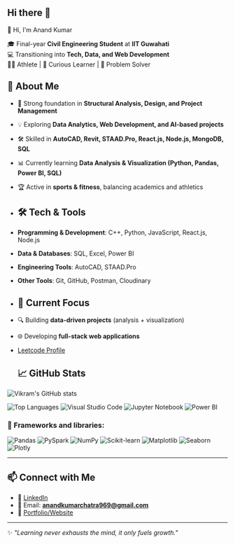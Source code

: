 ## Hi there 👋
👋 Hi, I'm Anand Kumar  

🎓 Final-year **Civil Engineering Student** at **IIT Guwahati**  
💻 Transitioning into **Tech, Data, and Web Development**  
🏋️‍♂️ Athlete | 🎯 Curious Learner | 🚀 Problem Solver  

 ## 🌟 About Me  
- 🔬 Strong foundation in **Structural Analysis, Design, and Project Management**  
- 💡 Exploring **Data Analytics, Web Development, and AI-based projects**  
- 🛠️ Skilled in **AutoCAD, Revit, STAAD.Pro, React.js, Node.js, MongoDB, SQL**  
- 📊 Currently learning **Data Analysis & Visualization (Python, Pandas, Power BI, SQL)**  
- 🏆 Active in **sports & fitness**, balancing academics and athletics

- ## 🛠️ Tech & Tools  
- **Programming & Development**: C++, Python, JavaScript, React.js, Node.js  
- **Data & Databases**: SQL, Excel, Power BI  
- **Engineering Tools**: AutoCAD, STAAD.Pro  
- **Other Tools**: Git, GitHub, Postman, Cloudinary
  
- ## 📌 Current Focus  
- 🔍 Building **data-driven projects** (analysis + visualization)  
- 🌐 Developing **full-stack web applications**
- [Leetcode Profile](https://leetcode.com/u/anandkumarchatra969/)

  ## 📈 GitHub Stats  
![Vikram's GitHub stats](https://github-readme-stats.vercel.app/api?username=vikram-0912&show_icons=true&theme=tokyonight)  

![Top Languages](https://github-readme-stats.vercel.app/api/top-langs/?username=vikram-0912&layout=compact&theme=tokyonight) 
 ![Visual Studio Code](https://img.shields.io/badge/-VSCode-007ACC?style=for-the-badge&logo=visual-studio-code)
![Jupyter Notebook](https://img.shields.io/badge/-Jupyter-F37626?style=for-the-badge&logo=jupyter)
![Power BI](https://img.shields.io/badge/-PowerBI-F2C811?style=for-the-badge&logo=powerbi)
### 🧰 Frameworks and libraries:
![Pandas](https://img.shields.io/badge/-Pandas-150458?style=for-the-badge&logo=pandas)
![PySpark](https://img.shields.io/badge/-PySpark-E25A1C?style=for-the-badge&logo=apachespark)
![NumPy](https://img.shields.io/badge/-NumPy-013243?style=for-the-badge&logo=numpy)
![Scikit-learn](https://img.shields.io/badge/-Scikit%20Learn-F7931E?style=for-the-badge&logo=scikit-learn)
![Matplotlib](https://img.shields.io/badge/-Matplotlib-11557C?style=for-the-badge&logo=matplotlib)
![Seaborn](https://img.shields.io/badge/-Seaborn-9BA3E4?style=for-the-badge&logo=python)
![Plotly](https://img.shields.io/badge/-Plotly-3F4F75?style=for-the-badge&logo=plotly)

---

## 📫 Connect with Me  
- 🔗 [LinkedIn](https://www.linkedin.com/in/anand-kumar-724472255/)  
- 📧 Email: **anandkumarchatra969@gmail.com**  
- 📂 [Portfolio/Website](http://anand7061.github.io/portfolio/)

---
✨ *"Learning never exhausts the mind, it only fuels growth."*  
